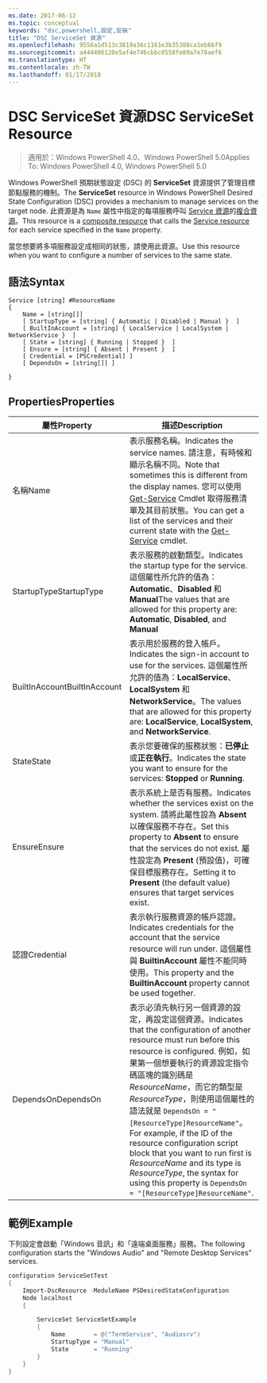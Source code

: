 ```yaml
---
ms.date: 2017-06-12
ms.topic: conceptual
keywords: "dsc,powershell,設定,安裝"
title: "DSC ServiceSet 資源"
ms.openlocfilehash: 9556a1d513c3819a36c1161e3b35388ca1eb66f9
ms.sourcegitcommit: a444406120e5af4e746cbbc0558fe89a7e78aef6
ms.translationtype: HT
ms.contentlocale: zh-TW
ms.lasthandoff: 01/17/2018
---
```

# <a name="dsc-serviceset-resource"></a><span data-ttu-id="65670-103">DSC ServiceSet 資源</span><span class="sxs-lookup"><span data-stu-id="65670-103">DSC ServiceSet Resource</span></span>

> <span data-ttu-id="65670-104">適用於：Windows PowerShell 4.0、Windows PowerShell 5.0</span><span class="sxs-lookup"><span data-stu-id="65670-104">Applies To: Windows PowerShell 4.0, Windows PowerShell 5.0</span></span>


<span data-ttu-id="65670-105">Windows PowerShell 預期狀態設定 (DSC) 的 **ServiceSet** 資源提供了管理目標節點服務的機制。</span><span class="sxs-lookup"><span data-stu-id="65670-105">The **ServiceSet** resource in Windows PowerShell Desired State Configuration (DSC) provides a mechanism to manage services on the target node.</span></span> <span data-ttu-id="65670-106">此資源是為 `Name` 屬性中指定的每項服務呼叫 [Service 資源](serviceResource.md)的[複合資源](authoringResourceComposite.md)。</span><span class="sxs-lookup"><span data-stu-id="65670-106">This resource is a [composite resource](authoringResourceComposite.md) that calls the [Service resource](serviceResource.md) for each service specified in the `Name` property.</span></span>

<span data-ttu-id="65670-107">當您想要將多項服務設定成相同的狀態，請使用此資源。</span><span class="sxs-lookup"><span data-stu-id="65670-107">Use this resource when you want to configure a number of services to the same state.</span></span>

## <a name="syntax"></a><span data-ttu-id="65670-108">語法</span><span class="sxs-lookup"><span data-stu-id="65670-108">Syntax</span></span>

```
Service [string] #ResourceName
{
    Name = [string[]]
    [ StartupType = [string] { Automatic | Disabled | Manual }  ]
    [ BuiltInAccount = [string] { LocalService | LocalSystem | NetworkService }  ]
    [ State = [string] { Running | Stopped }  ]
    [ Ensure = [string] { Absent | Present }  ]
    [ Credential = [PSCredential] ]
    [ DependsOn = [string[]] ]
    
}
```

## <a name="properties"></a><span data-ttu-id="65670-109">Properties</span><span class="sxs-lookup"><span data-stu-id="65670-109">Properties</span></span>

|  <span data-ttu-id="65670-110">屬性</span><span class="sxs-lookup"><span data-stu-id="65670-110">Property</span></span>  |  <span data-ttu-id="65670-111">描述</span><span class="sxs-lookup"><span data-stu-id="65670-111">Description</span></span>   | 
|---|---| 
| <span data-ttu-id="65670-112">名稱</span><span class="sxs-lookup"><span data-stu-id="65670-112">Name</span></span>| <span data-ttu-id="65670-113">表示服務名稱。</span><span class="sxs-lookup"><span data-stu-id="65670-113">Indicates the service names.</span></span> <span data-ttu-id="65670-114">請注意，有時候和顯示名稱不同。</span><span class="sxs-lookup"><span data-stu-id="65670-114">Note that sometimes this is different from the display names.</span></span> <span data-ttu-id="65670-115">您可以使用 [Get-Service](https://technet.microsoft.com/en-us/library/hh849804.aspx) Cmdlet 取得服務清單及其目前狀態。</span><span class="sxs-lookup"><span data-stu-id="65670-115">You can get a list of the services and their current state with the [Get-Service](https://technet.microsoft.com/en-us/library/hh849804.aspx) cmdlet.</span></span>|
| <span data-ttu-id="65670-116">StartupType</span><span class="sxs-lookup"><span data-stu-id="65670-116">StartupType</span></span>| <span data-ttu-id="65670-117">表示服務的啟動類型。</span><span class="sxs-lookup"><span data-stu-id="65670-117">Indicates the startup type for the service.</span></span> <span data-ttu-id="65670-118">這個屬性所允許的值為：**Automatic**、**Disabled** 和 **Manual**</span><span class="sxs-lookup"><span data-stu-id="65670-118">The values that are allowed for this property are: **Automatic**, **Disabled**, and **Manual**</span></span>|  
| <span data-ttu-id="65670-119">BuiltInAccount</span><span class="sxs-lookup"><span data-stu-id="65670-119">BuiltInAccount</span></span>| <span data-ttu-id="65670-120">表示用於服務的登入帳戶。</span><span class="sxs-lookup"><span data-stu-id="65670-120">Indicates the sign-in account to use for the services.</span></span> <span data-ttu-id="65670-121">這個屬性所允許的值為：**LocalService**、**LocalSystem** 和 **NetworkService**。</span><span class="sxs-lookup"><span data-stu-id="65670-121">The values that are allowed for this property are: **LocalService**, **LocalSystem**, and **NetworkService**.</span></span>| 
| <span data-ttu-id="65670-122">State</span><span class="sxs-lookup"><span data-stu-id="65670-122">State</span></span>| <span data-ttu-id="65670-123">表示您要確保的服務狀態：**已停止**或**正在執行**。</span><span class="sxs-lookup"><span data-stu-id="65670-123">Indicates the state you want to ensure for the services: **Stopped** or **Running**.</span></span>| 
| <span data-ttu-id="65670-124">Ensure</span><span class="sxs-lookup"><span data-stu-id="65670-124">Ensure</span></span>| <span data-ttu-id="65670-125">表示系統上是否有服務。</span><span class="sxs-lookup"><span data-stu-id="65670-125">Indicates whether the services exist on the system.</span></span> <span data-ttu-id="65670-126">請將此屬性設為 **Absent** 以確保服務不存在。</span><span class="sxs-lookup"><span data-stu-id="65670-126">Set this property to **Absent** to ensure that the services do not exist.</span></span> <span data-ttu-id="65670-127">屬性設定為 **Present** (預設值)，可確保目標服務存在。</span><span class="sxs-lookup"><span data-stu-id="65670-127">Setting it to **Present** (the default value) ensures that target services exist.</span></span>|
| <span data-ttu-id="65670-128">認證</span><span class="sxs-lookup"><span data-stu-id="65670-128">Credential</span></span>| <span data-ttu-id="65670-129">表示執行服務資源的帳戶認證。</span><span class="sxs-lookup"><span data-stu-id="65670-129">Indicates credentials for the account that the service resource will run under.</span></span> <span data-ttu-id="65670-130">這個屬性與 **BuiltinAccount** 屬性不能同時使用。</span><span class="sxs-lookup"><span data-stu-id="65670-130">This property and the **BuiltinAccount** property cannot be used together.</span></span>| 
| <span data-ttu-id="65670-131">DependsOn</span><span class="sxs-lookup"><span data-stu-id="65670-131">DependsOn</span></span>| <span data-ttu-id="65670-132">表示必須先執行另一個資源的設定，再設定這個資源。</span><span class="sxs-lookup"><span data-stu-id="65670-132">Indicates that the configuration of another resource must run before this resource is configured.</span></span> <span data-ttu-id="65670-133">例如，如果第一個想要執行的資源設定指令碼區塊的識別碼是 *ResourceName*，而它的類型是 *ResourceType*，則使用這個屬性的語法就是 `DependsOn = "[ResourceType]ResourceName"`。</span><span class="sxs-lookup"><span data-stu-id="65670-133">For example, if the ID of the resource configuration script block that you want to run first is *ResourceName* and its type is *ResourceType*, the syntax for using this property is `DependsOn = "[ResourceType]ResourceName"`.</span></span>| 



## <a name="example"></a><span data-ttu-id="65670-134">範例</span><span class="sxs-lookup"><span data-stu-id="65670-134">Example</span></span>

<span data-ttu-id="65670-135">下列設定會啟動「Windows 音訊」和「遠端桌面服務」服務。</span><span class="sxs-lookup"><span data-stu-id="65670-135">The following configuration starts the "Windows Audio" and "Remote Desktop Services" services.</span></span>

```powershell
configuration ServiceSetTest
{
    Import-DscResource -ModuleName PSDesiredStateConfiguration
    Node localhost
    {

        ServiceSet ServiceSetExample
        {
            Name        = @("TermService", "Audiosrv")
            StartupType = "Manual"
            State       = "Running"
        } 
    }
}
```


